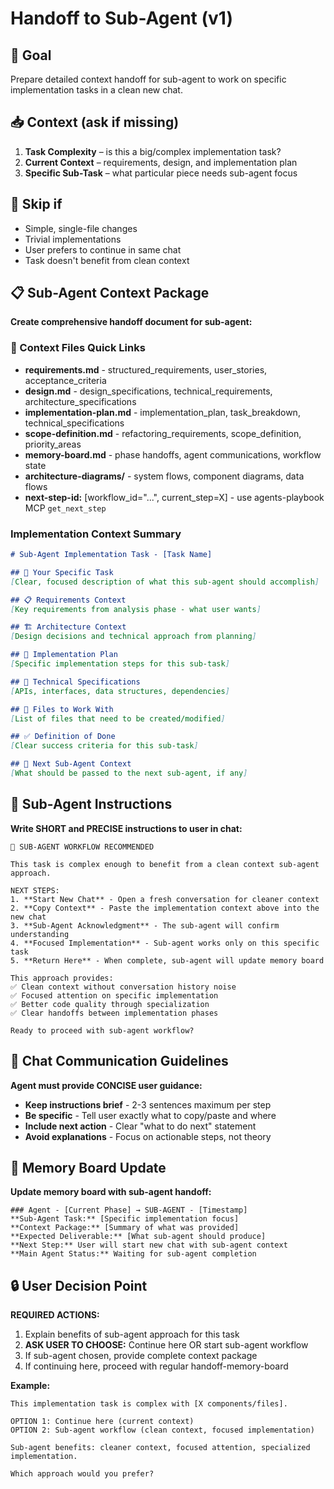 # Handoff to Sub-Agent (v1)

## 🎯 Goal
Prepare detailed context handoff for sub-agent to work on specific implementation tasks in a clean new chat.

## 📥 Context (ask if missing)
1. **Task Complexity** – is this a big/complex implementation task?
2. **Current Context** – requirements, design, and implementation plan
3. **Specific Sub-Task** – what particular piece needs sub-agent focus

## 🚦 Skip if
- Simple, single-file changes
- Trivial implementations
- User prefers to continue in same chat
- Task doesn't benefit from clean context

## 📋 Sub-Agent Context Package
**Create comprehensive handoff document for sub-agent:**

### 🔗 Context Files Quick Links
- **requirements.md** - structured_requirements, user_stories, acceptance_criteria
- **design.md** - design_specifications, technical_requirements, architecture_specifications
- **implementation-plan.md** - implementation_plan, task_breakdown, technical_specifications
- **scope-definition.md** - refactoring_requirements, scope_definition, priority_areas
- **memory-board.md** - phase handoffs, agent communications, workflow state
- **architecture-diagrams/** - system flows, component diagrams, data flows
- **next-step-id:** [workflow_id="...", current_step=X] - use agents-playbook MCP `get_next_step`

### Implementation Context Summary
```markdown
# Sub-Agent Implementation Task - [Task Name]

## 🎯 Your Specific Task
[Clear, focused description of what this sub-agent should accomplish]

## 📋 Requirements Context
[Key requirements from analysis phase - what user wants]

## 🏗️ Architecture Context  
[Design decisions and technical approach from planning]

## 📝 Implementation Plan
[Specific implementation steps for this sub-task]

## 🔧 Technical Specifications
[APIs, interfaces, data structures, dependencies]

## 📁 Files to Work With
[List of files that need to be created/modified]

## ✅ Definition of Done
[Clear success criteria for this sub-task]

## 🔄 Next Sub-Agent Context
[What should be passed to the next sub-agent, if any]
```

## 🔄 Sub-Agent Instructions
**Write SHORT and PRECISE instructions to user in chat:**

```
🤖 SUB-AGENT WORKFLOW RECOMMENDED

This task is complex enough to benefit from a clean context sub-agent approach.

NEXT STEPS:
1. **Start New Chat** - Open a fresh conversation for cleaner context
2. **Copy Context** - Paste the implementation context above into the new chat
3. **Sub-Agent Acknowledgment** - The sub-agent will confirm understanding
4. **Focused Implementation** - Sub-agent works only on this specific task
5. **Return Here** - When complete, sub-agent will update memory board

This approach provides:
✅ Clean context without conversation history noise  
✅ Focused attention on specific implementation
✅ Better code quality through specialization
✅ Clear handoffs between implementation phases

Ready to proceed with sub-agent workflow?
```

## 💬 Chat Communication Guidelines
**Agent must provide CONCISE user guidance:**
- **Keep instructions brief** - 2-3 sentences maximum per step
- **Be specific** - Tell user exactly what to copy/paste and where
- **Include next action** - Clear "what to do next" statement
- **Avoid explanations** - Focus on actionable steps, not theory

## 📝 Memory Board Update
**Update memory board with sub-agent handoff:**

```
### Agent - [Current Phase] → SUB-AGENT - [Timestamp]
**Sub-Agent Task:** [Specific implementation focus]
**Context Package:** [Summary of what was provided]
**Expected Deliverable:** [What sub-agent should produce]
**Next Step:** User will start new chat with sub-agent context
**Main Agent Status:** Waiting for sub-agent completion
```

## 🔒 User Decision Point
**REQUIRED ACTIONS:**
1. Explain benefits of sub-agent approach for this task
2. **ASK USER TO CHOOSE:** Continue here OR start sub-agent workflow  
3. If sub-agent chosen, provide complete context package
4. If continuing here, proceed with regular handoff-memory-board

**Example:**
```
This implementation task is complex with [X components/files]. 

OPTION 1: Continue here (current context)
OPTION 2: Sub-agent workflow (clean context, focused implementation)

Sub-agent benefits: cleaner context, focused attention, specialized implementation.

Which approach would you prefer?
```
